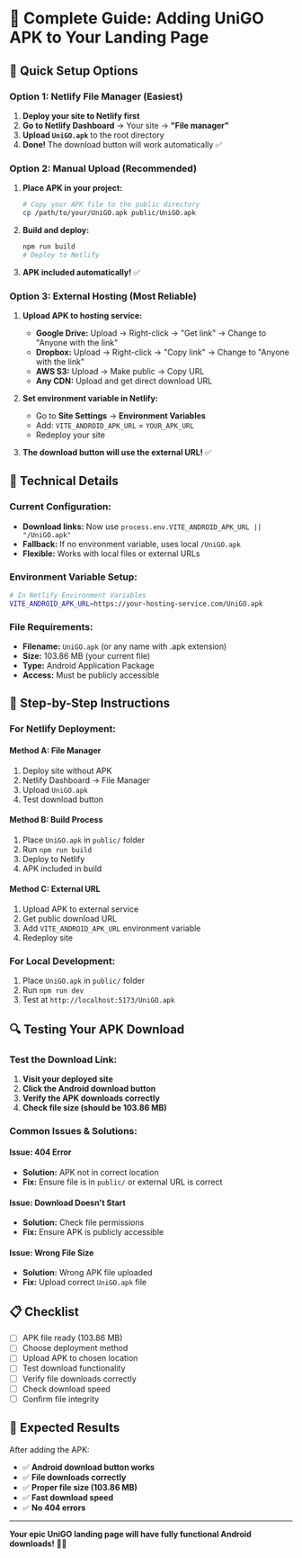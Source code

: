 # 📱 Complete Guide: Adding UniGO APK to Your Landing Page

## 🎯 Quick Setup Options

### **Option 1: Netlify File Manager (Easiest)**

1. **Deploy your site to Netlify first**
2. **Go to Netlify Dashboard** → Your site → **"File manager"**
3. **Upload `UniGO.apk`** to the root directory
4. **Done!** The download button will work automatically ✅

### **Option 2: Manual Upload (Recommended)**

1. **Place APK in your project:**
   ```bash
   # Copy your APK file to the public directory
   cp /path/to/your/UniGO.apk public/UniGO.apk
   ```

2. **Build and deploy:**
   ```bash
   npm run build
   # Deploy to Netlify
   ```

3. **APK included automatically!** ✅

### **Option 3: External Hosting (Most Reliable)**

1. **Upload APK to hosting service:**
   - **Google Drive:** Upload → Right-click → "Get link" → Change to "Anyone with the link"
   - **Dropbox:** Upload → Right-click → "Copy link" → Change to "Anyone with the link"
   - **AWS S3:** Upload → Make public → Copy URL
   - **Any CDN:** Upload and get direct download URL

2. **Set environment variable in Netlify:**
   - Go to **Site Settings** → **Environment Variables**
   - Add: `VITE_ANDROID_APK_URL` = `YOUR_APK_URL`
   - Redeploy your site

3. **The download button will use the external URL!** ✅

## 🔧 Technical Details

### **Current Configuration:**
- **Download links:** Now use `process.env.VITE_ANDROID_APK_URL || "/UniGO.apk"`
- **Fallback:** If no environment variable, uses local `/UniGO.apk`
- **Flexible:** Works with local files or external URLs

### **Environment Variable Setup:**
```bash
# In Netlify Environment Variables
VITE_ANDROID_APK_URL=https://your-hosting-service.com/UniGO.apk
```

### **File Requirements:**
- **Filename:** `UniGO.apk` (or any name with .apk extension)
- **Size:** 103.86 MB (your current file)
- **Type:** Android Application Package
- **Access:** Must be publicly accessible

## 🚀 Step-by-Step Instructions

### **For Netlify Deployment:**

#### **Method A: File Manager**
1. Deploy site without APK
2. Netlify Dashboard → File Manager
3. Upload `UniGO.apk`
4. Test download button

#### **Method B: Build Process**
1. Place `UniGO.apk` in `public/` folder
2. Run `npm run build`
3. Deploy to Netlify
4. APK included in build

#### **Method C: External URL**
1. Upload APK to external service
2. Get public download URL
3. Add `VITE_ANDROID_APK_URL` environment variable
4. Redeploy site

### **For Local Development:**
1. Place `UniGO.apk` in `public/` folder
2. Run `npm run dev`
3. Test at `http://localhost:5173/UniGO.apk`

## 🔍 Testing Your APK Download

### **Test the Download Link:**
1. **Visit your deployed site**
2. **Click the Android download button**
3. **Verify the APK downloads correctly**
4. **Check file size (should be 103.86 MB)**

### **Common Issues & Solutions:**

#### **Issue: 404 Error**
- **Solution:** APK not in correct location
- **Fix:** Ensure file is in `public/` or external URL is correct

#### **Issue: Download Doesn't Start**
- **Solution:** Check file permissions
- **Fix:** Ensure APK is publicly accessible

#### **Issue: Wrong File Size**
- **Solution:** Wrong APK file uploaded
- **Fix:** Upload correct `UniGO.apk` file

## 📋 Checklist

- [ ] APK file ready (103.86 MB)
- [ ] Choose deployment method
- [ ] Upload APK to chosen location
- [ ] Test download functionality
- [ ] Verify file downloads correctly
- [ ] Check download speed
- [ ] Confirm file integrity

## 🎉 Expected Results

After adding the APK:
- ✅ **Android download button works**
- ✅ **File downloads correctly**
- ✅ **Proper file size (103.86 MB)**
- ✅ **Fast download speed**
- ✅ **No 404 errors**

---

**Your epic UniGO landing page will have fully functional Android downloads!** 🚀📱
